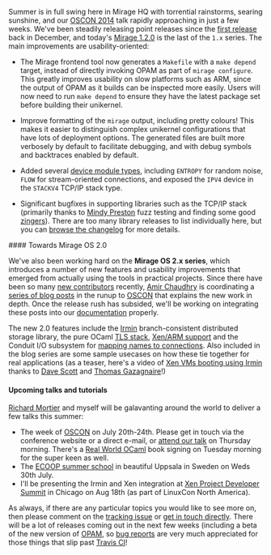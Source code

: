 Summer is in full swing here in Mirage HQ with torrential rainstorms, searing
sunshine, and our [OSCON 2014](http://www.oscon.com/oscon2014/public/schedule/detail/35024) talk
rapidly approaching in just a few weeks.  We've been steadily releasing point releases
since the [first release](/blog/mirage-1.1-released) back in December, and today's [Mirage
1.2.0](https://github.com/mirage/mirage/releases/tag/v1.2.0) is the last of the `1.x` series.
The main improvements are usability-oriented:

* The Mirage frontend tool now generates a `Makefile` with a `make depend`
  target, instead of directly invoking OPAM as part of `mirage configure`.
  This greatly improves usability on slow platforms such as ARM, since the
  output of OPAM as it builds can be inspected more easily. Users will now
  need to run `make depend` to ensure they have the latest package set
  before building their unikernel.

* Improve formatting of the `mirage` output, including pretty colours!
  This makes it easier to distinguish complex unikernel configurations
  that have lots of deployment options.  The generated files are built
  more verbosely by default to facilitate debugging, and with debug
  symbols and backtraces enabled by default.

* Added several [device module types](https://github.com/mirage/mirage/tree/master/types), including `ENTROPY` for random
  noise, `FLOW` for stream-oriented connections, and exposed the `IPV4`
  device in the `STACKV4` TCP/IP stack type.

* Significant bugfixes in supporting libraries such as the TCP/IP
  stack (primarily thanks to [Mindy Preston](http://www.somerandomidiot.com/) fuzz testing
  and finding some good [zingers](https://github.com/mirage/mirage-tcpip/issues/56)).  There are too many
  library releases to list individually here, but you can [browse the changelog](/releases) for more details.

#### Towards Mirage OS 2.0

We've also been working hard on the **Mirage OS 2.x series**, which introduces
a number of new features and usability improvements that emerged from actually
using the tools in practical projects.  Since there have been so many [new
contributors](/blog/welcome-to-our-summer-hackers) recently,
[Amir Chaudhry](http://amirchaudhry.com) is coordinating a [series of blog
posts](https://github.com/mirage/mirage/issues/257) in the runup to
[OSCON](http://www.oscon.com/oscon2014/public/schedule/detail/35024) that
explains the new work in depth.  Once the release rush has subsided, we'll
be working on integrating these posts into our [documentation](/docs)
properly.

The new 2.0 features include the [Irmin](https://github.com/mirage/irmin) branch-consistent distributed storage
library, the pure OCaml [TLS stack](https://github.com/mirleft/), [Xen/ARM support](https://github.com/mirage/mirage-platform/pull/93) and the Conduit I/O
subsystem for [mapping names to connections](http://anil.recoil.org/papers/2012-resolve-fable.pdf).  Also included in the blog series
are some sample usecases on how these tie together for real applications (as a
teaser, here's a video of [Xen VMs booting using
Irmin](https://www.youtube.com/watch?v=DSzvFwIVm5s) thanks to [Dave
Scott](http://dave.recoil.org) and [Thomas Gazagnaire](http://gazagnaire.org)!)

#### Upcoming talks and tutorials

[Richard Mortier](http://mort.io) and myself will be galavanting around the world
to deliver a few talks this summer: 

* The week of [OSCON](http://www.oscon.com/oscon2014) on July 20th-24th.  Please get in touch via the conference website or a direct e-mail, or [attend our talk](http://www.oscon.com/oscon2014/public/schedule/detail/35024) on Thursday morning.
There's a [Real World OCaml](https://realworldocaml.org) book signing on Tuesday morning for the super keen as well.
* The [ECOOP summer school](http://ecoop14.it.uu.se/programme/ecoop-school.php) in beautiful Uppsala in Sweden on Weds 30th July. 
* I'll be presenting the Irmin and Xen integration at [Xen Project Developer Summit](http://events.linuxfoundation.org/events/xen-project-developer-summit) in
  Chicago on Aug 18th (as part of LinuxCon North America).

As always, if there are any particular topics you would like to see more
on, then please comment on the [tracking issue](https://github.com/mirage/mirage/issues/257)
or [get in touch directly](/community).  There will be a lot of releases coming out
in the next few weeks (including a beta of the new version of [OPAM](http://opam.ocaml.org),
so [bug reports](https://github.com/mirage/mirage/issues) are very much appreciated for those
things that slip past [Travis CI](http://travis-ci.org)!


